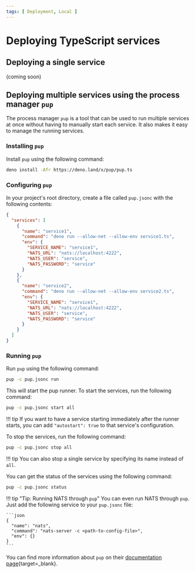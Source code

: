 ```yaml
---
tags: [ Deployment, Local ]
---
```


# Deploying TypeScript services

## Deploying a single service

(coming soon)

## Deploying multiple services using the process manager `pup`

The process manager `pup` is a tool that can be used to run multiple services at once without having to manually start each service. It also makes it easy to manage the running services.

### Installing `pup`

Install `pup` using the following command:

```bash
deno install -Afr https://deno.land/x/pup/pup.ts
```

### Configuring `pup`

In your project's root directory, create a file called `pup.jsonc` with the following contents:

```json
{
  "services": [
    {
      "name": "service1",
      "command": "deno run --allow-net --allow-env service1.ts",
      "env": {
        "SERVICE_NAME": "service1",
        "NATS_URL": "nats://localhost:4222",
        "NATS_USER": "service",
        "NATS_PASSWORD": "service"
      }
    },
    {
      "name": "service2",
      "command": "deno run --allow-net --allow-env service2.ts",
      "env": {
        "SERVICE_NAME": "service1",
        "NATS_URL": "nats://localhost:4222",
        "NATS_USER": "service",
        "NATS_PASSWORD": "service"
      }
    }
  ]
}
```

### Running `pup`

Run `pup` using the following command:

```bash
pup -c pup.jsonc run
```

This will start the pup runner. To start the services, run the following command:

```bash
pup -c pup.jsonc start all
```

!!! tip
    If you want to have a service starting immediately after the runner starts, you can add `"autostart": true` to that service's configuration.

To stop the services, run the following command:

```bash
pup -c pup.jsonc stop all
```

!!! tip
    You can also stop a single service by specifying its name instead of `all`.

You can get the status of the services using the following command:

```bash
pup -c pup.jsonc status
```

!!! tip "Tip: Running NATS through `pup`"
    You can even run NATS through `pup`. Just add the following service to your `pup.jsonc` file:

    ```json
    {
      "name": "nats",
      "command": "nats-server -c <path-to-config-file>",
      "env": {}
    }
    ```

You can find more information about `pup` on their [documentation page](https://hexagon.github.io/pup/){target=_blank}.
